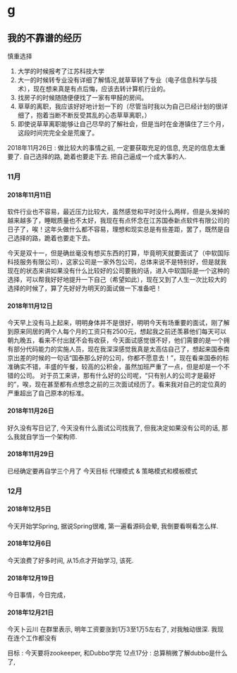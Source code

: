 # g

## 我的不靠谱的经历

慎重选择

1. 大学的时候报考了江苏科技大学
2. 大一的时候转专业没有详细了解情况,就草草转了专业（电子信息科学与技术），现在想来真是有点后悔，应该去转计算机行业的。
3. 找房子的时候随随便便找了一家有甲醛的房间。
4. 草草的离职，我应该好好地计划一下的（尽管当时我以为自己已经计划的很详细了，抱着当断不断反受其乱的心态草草离职，）
5. 即使说草草离职能够让自己尽早的了解社会，但是当时在金港镇住了三个月，这段时间完完全全是荒废了。

2018年11月26日 : 做比较大的事情之前, 一定要获取充足的信息, 充足的信息太重要了.
自己选择的路, 跪着也要走下去. 把自己逼成一个成大事的人.

### 11月

#### 2018年11月11日

软件行业也不容易，最近压力比较大，虽然感觉和平时没什么两样，但是头发掉的越来越多了，睡眠质量也不太好，我现在有点怀念在江苏国泰新点软件有限公司的日子了，唉！这年头做什么都不容易，理想和现实总是有些差距，罢了，既然是自己选择的路，跪着也要走下去。

今天是双十一，但是确丝毫没有想买东西的打算，毕竟明天就要面试了（中软国际科技服务有限公司），这家公司是一家外包公司，总体来说不是特别好，但是就我现在的状态来讲如果没有什么比较好的公司要我的话，进入中软国际是一个这种的选择，可以帮我好好地提升一下自己（希望如此），现在又到了人生一次比较大的选择的时候了，算了先好好为明天的面试做一下准备吧！

#### 2018年11月12日

今天早上没有马上起来，明明身体并不是很好，明明今天有场重要的面试，刚了解到原来同居的两个人每个月的工资只有2500元，想起我之前还羡慕他们每天可以朝九晚五，看来不付出就不会有收获，今天面试感觉很不好，他们需要的是一个拥有部分代码能力的实施人员，现在我深深感觉我真是太高估自己了，想起来国泰南京出差的时候的一句话“国泰那么好的公司，你都不愿意去！”，现在看来国泰的标准确实不错，丰盛的午餐，较高的公积金，虽然加班严重了一点，但是却是一个不错的公司。
对于员工来讲，那有什么好的公司呢，“只有别人的公司才是最好的”，唉，现在甚至都有点想念之前的三次面试经历了。看来我对自己的定位真的严重超出了自己原本的标准。

#### 2018年11月26日

好久没有写日记了, 今天没有什么面试公司找我了, 但我决定如果没有公司的话, 那么我就自学当一个架构师.

#### 2018年11月29日

已经确定要再自学三个月了
今天目标 代理模式 & 策略模式和模板模式

### 12月

#### 2018年12月5日

今天开始学Spring, 据说Spring很难, 第一遍看源码会晕, 我倒要看啊看怎么样.

#### 2018年12月6日

今天浪费了好多时间, 从15点才开始学习, 该死.

#### 2018年12月19日

今日事情，今日完成，

#### 2018年12月21日

   今天卜云川 在群里表示, 明年工资要涨到1万3至1万5左右了, 对我触动很深. 我现在连个工作都没有

目标 : 今天要将zookeeper, 和Dubbo学完
12点17分 : 总算稍微了解dubbo是什么了,
